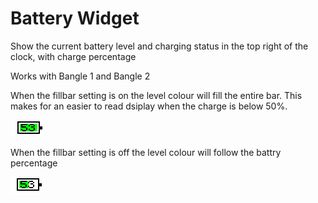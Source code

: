 # Battery Widget

Show the current battery level and charging status in the top right of the clock, with charge percentage
        
Works with Bangle 1 and Bangle 2

When the fillbar setting is on the level colour will fill the entire
bar.  This makes for an easier to read dsiplay when the charge is
below 50%.

![](widbatpc.full.jpg)

When the fillbar setting is off the level colour will follow the battry percentage

![](widbatpc.part.jpg)

